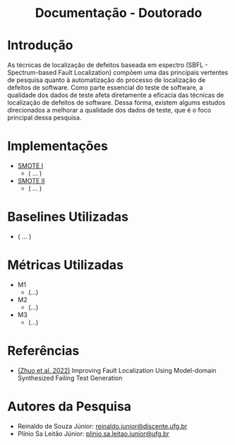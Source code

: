 <h1 align="center"> Documentação - Doutorado </h1>

# Introdução
As técnicas de localização de defeitos baseada em espectro (SBFL - Spectrum-based Fault Localization) compõem uma das principais vertentes de pesquisa quanto à automatização do processo de localização de defeitos de software. Como parte essencial do teste de software, a qualidade dos dados de teste afeta diretamente a eficacia das técnicas de localização de defeitos de software. Dessa forma, existem algums estudos direcionados a melhorar a qualidade dos dados de teste, que é o foco principal dessa pesquisa.

# Implementações
- [SMOTE I](https://github.com/Reinaldo-Jr-Dev/doutorado/blob/master/smote/smote-v1.py)
  - ( ... )
- [SMOTE II](https://github.com/Reinaldo-Jr-Dev/doutorado/blob/master/smote/smote-v2.py)
  - ( ... )

# Baselines Utilizadas
- ( ... )

# Métricas Utilizadas
- M1
  - (...)
- M2
  - (...)
- M3
  - (...)

# Referências
- [(Zhuo et al. 2022)](https://github.com/Reinaldo-Jr-Dev/doutorado/blob/master/artigos/IEEE-Improving_Fault_Localization_Using_Model-domain_Synthesized_Failing_Test_Generation.pdf) Improving Fault Localization Using Model-domain Synthesized Failing Test Generation

# Autores da Pesquisa
- Reinaldo de Souza Júnior: reinaldo.junior@discente.ufg.br
- Plínio Sa Leitão Júnior: plinio.sa.leitao.junior@ufg.br
